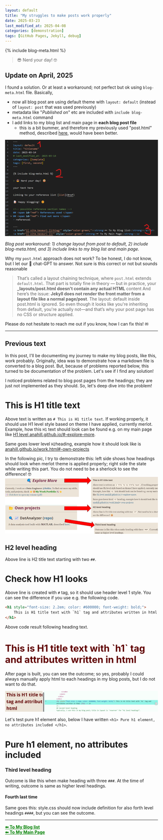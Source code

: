 ```yaml
---
layout: default
title: "My struggles to make posts work properly"
date: 2025-03-23
last_modified_at: 2025-04-08
categories: [demonstration]
tags: [GitHub Pages, Jekyll, debug]
---
```


{% include blog-meta.html %}

> 😎 Nerd your day! 🤓  

## Update on April, 2025
I found a solution. Or at least a workaround; not perfect but ok using `blog-meta.html` file. Basically,
- now all blog post are using default theme with `layout: default` (instead of `layout: post` that was used previously)
- metadata like "_Published on_" etc are included with `include blog-meta.html` command
- I add links to my blog list and main page in **each blog post file**
  - this is a bit bummer, and therefore my previously used "post.html" method, described [here](https://anahill.github.io/blog/learn-write-posts.html), would have been better.

![blog_post_workaround](/pics/posts/blog_post_workaround.png "Workaround to make blog post to use my default merlot theme") 
<figcaption><em>Blog post workaround: 1) change layout from post to default, 2) include blog-meta.html, and 3) include links to my blog list and main page.</em></figcaption>

Why my `post.html` approach does not work? 
To be honest, I do not know, but I let our 🤖 chat-GPT to answer. Not sure is this correct or not but sounds reasonable
> That’s called a layout chaining technique, where `post.html` extends `default.html`. That part is totally fine in theory — but in practice, your **_layouts/post.html doesn't contain any actual HTML** content
> And here’s the issue: **Jekyll does not render the front matter from a layout file like a normal page/post**. The layout: default inside post.html is ignored. So even though it looks like you're inheriting from default, you're actually not—and that’s why your post page has no CSS or structure applied.

Please do not hesitate to reach me out if you know, how I can fix this! ✉︎

---

## Previous text 

In this post, I'll be documenting my journey to make my blog posts, like this, work probably. Originally, idea was to demonstrate how a markdown file is converted to a blog post. But, because of problems reported below, this turned to be documentation of the problem. Let's see if I find any solution! 

I noticed problems related to blog post pages from the headings; they are just not implemented as they should. So, let's deep dive into the problem!

# This is H1 title text
Above text is written as `# This is H1 title text`. If working properly, it should use H1 level style based on theme I have applied, currently merlot. Example, how this `H1` text should look can be found e.g. on my main page like [H1 level anahill.github.io/#-explore-more](https://anahill.github.io/#-explore-more "anahill.github.io/#-explore-more"). 

Same goes lower level `H2`heading, example how it should look like is 
[anahill.github.io/work.html#-own-projects](https://anahill.github.io/work.html#-own-projects "anahill.github.io/work.html#-own-projects")

In the following pic, I try to demonstrate this: left side shows how headings should look when merlot theme is applied properly; right side the state while writing this part. 
You do not need to be a sherlock to see the difference! 🤓 
![comparison_of_heading_](/pics/posts/compare_correct_headings_to_current_post.png "Properly applied headings on the left vs headings on this blog post (right)")

## H2 level heading
Above line is H2 title text starting with two `##`. 

# Check how H1 looks 
Above line is created with `#` tag, so it should use header level 1 style. You can see the difference if you use e.g. the following code.

```html
<h1 style="font-size: 2.2em; color: #600000; font-weight: bold;">
    This is H1 title text with `h1` tag and attributes written in html 
</h1>
```

Above code result following heading text.

<h1 style="font-size: 2.2em; color: #600000; font-weight: bold;">
This is H1 title text with `h1` tag and attributes written in html 
</h1>

After page is built, you can see the outcome; so yes, probably I could always manually apply html to each headings in my blog posts, but I do not want to do that.

![manual_h1_title](/pics/posts/manual_h1_title_outcome.png "how manually written h1 text is shown currently")

Let's test pure h1 element also, below I have written `<h1> Pure h1 element, no attributes included </h1>`.

<h1> Pure h1 element, no attributes included </h1>

### Third level heading
Outcome is like this when make heading with three `###`. At the time of writing, outcome is same as higher level headings.

#### Fourth last time
Same goes this: style.css should now include definition for also forth level headings `####`, but you can see the outcome.

--- 

<a href="{{ site.baseurl }}/blog/" style="color:green;"><strong>⬅ To My Blog list</strong></a><br>
<a href="{{ site.baseurl }}/" style="color:green"><strong>⬅ To My Main Page</strong></a> 

